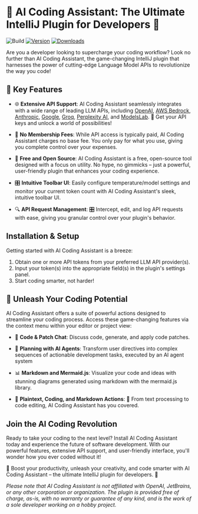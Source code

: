 # 🚀 AI Coding Assistant: The Ultimate IntelliJ Plugin for Developers 🌟

![Build](https://github.com/SimiaCryptus/intellij-aicoder/workflows/Build/badge.svg)
[![Version](https://img.shields.io/jetbrains/plugin/v/20724-ai-coding-assistant.svg)](https://plugins.jetbrains.com/plugin/20724-ai-coding-assistant)
[![Downloads](https://img.shields.io/jetbrains/plugin/d/20724-ai-coding-assistant.svg)](https://plugins.jetbrains.com/plugin/20724-ai-coding-assistant)

<!-- Plugin description -->

Are you a developer looking to supercharge your coding workflow? Look no further than AI Coding Assistant, the
game-changing IntelliJ plugin that harnesses the power of cutting-edge Language Model APIs to revolutionize the way you
code!

## 🌟 Key Features

* 🌐 **Extensive API Support**: AI Coding Assistant seamlessly integrates with a wide range of leading LLM APIs,
  including [OpenAI](https://platform.openai.com/), [AWS Bedrock](https://console.aws.amazon.com/bedrock/), [Anthropic](https://api.anthropic.com/v1), [Google](https://generativelanguage.googleapis.com/), [Groq](https://console.groq.com/), [Perplexity AI](https://www.perplexity.ai/),
  and [ModelsLab](https://modelslab.com/dashboard/). 🔑 Get your API keys and unlock a world of possibilities!

* 💸 **No Membership Fees**: While API access is typically paid, AI Coding Assistant charges no base fee. You only pay
  for what you use, giving you complete control over your expenses.

* 🌟 **Free and Open Source**: AI Coding Assistant is a free, open-source tool designed with a focus on utility. No hype,
  no gimmicks – just a powerful, user-friendly plugin that enhances your coding experience.

* 🎛️ **Intuitive Toolbar UI**: Easily configure temperature/model settings and monitor your current token count with AI
  Coding Assistant's sleek, intuitive toolbar UI.

* 🔍 **API Request Management**: 🎛️ Intercept, edit, and log API requests with ease, giving you granular control over your
  plugin's behavior.

## **Installation & Setup**

Getting started with AI Coding Assistant is a breeze:

1. Obtain one or more API tokens from your preferred LLM API provider(s).
2. Input your token(s) into the appropriate field(s) in the plugin's settings panel.
3. Start coding smarter, not harder!

## 🚀 Unleash Your Coding Potential

AI Coding Assistant offers a suite of powerful actions designed to streamline your coding process. Access these
game-changing features via the context menu within your editor or project view:

* 💬 **Code & Patch Chat**: Discuss code, generate, and apply code patches.

* 🚀 **Planning with AI Agents**: Transform user directives into complex sequences of actionable development tasks, executed by an AI agent system

* 📊 **Markdown and Mermaid.js**: Visualize your code and ideas with stunning diagrams generated using markdown with the mermaid.js library.

* 📝 **Plaintext, Coding, and Markdown Actions**: 💪 From text processing to code editing, AI Coding Assistant has you covered.

## **Join the AI Coding Revolution**

Ready to take your coding to the next level? Install AI Coding Assistant today and experience the future of software
development. With our powerful features, extensive API support, and user-friendly interface, you'll wonder how you ever
coded without it!

🚀 Boost your productivity, unleash your creativity, and code smarter with AI Coding Assistant – the ultimate IntelliJ
plugin for developers. 🌟

*Please note that AI Coding Assistant is not affiliated with OpenAI, JetBrains, or any other corporation or
organization. The plugin is provided free of charge, as-is, with no warranty or guarantee of any kind, and is the work
of a sole developer working on a hobby project.*

<!-- Plugin description end -->